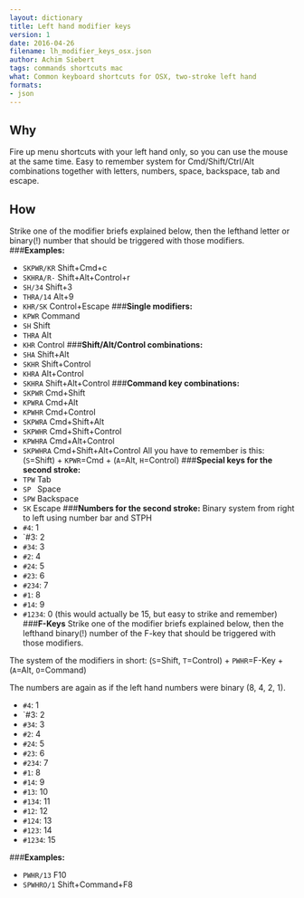 ```yaml
---
layout: dictionary
title: Left hand modifier keys 
version: 1
date: 2016-04-26
filename: lh_modifier_keys_osx.json
author: Achim Siebert
tags: commands shortcuts mac
what: Common keyboard shortcuts for OSX, two-stroke left hand
formats:
- json
---
```


## Why
Fire up menu shortcuts with your left hand only, so you can use the mouse at the same time. Easy to remember system for Cmd/Shift/Ctrl/Alt combinations together with letters, numbers, space, backspace, tab and escape.
## How
Strike one of the modifier briefs explained below, then the lefthand letter or binary(!) number that should be triggered with those modifiers.
###**Examples:**
- `SKPWR/KR` Shift+Cmd+c
- `SKHRA/R-` Shift+Alt+Control+r
- `SH/34` Shift+3
- `THRA/14` Alt+9
- `KHR/SK` Control+Escape
###**Single modifiers:**
- `KPWR` Command
- `SH` Shift
- `THRA` Alt
- `KHR` Control
###**Shift/Alt/Control combinations:**
- `SHA` Shift+Alt
- `SKHR` Shift+Control
- `KHRA` Alt+Control
- `SKHRA` Shift+Alt+Control
###**Command key combinations:**
- `SKPWR` Cmd+Shift
- `KPWRA` Cmd+Alt
- `KPWHR` Cmd+Control
- `SKPWRA` Cmd+Shift+Alt
- `SKPWHR` Cmd+Shift+Control
- `KPWHRA` Cmd+Alt+Control
- `SKPWHRA` Cmd+Shift+Alt+Control
All you have to remember is this:
(`S`=Shift) + `KPWR`=Cmd + (`A`=Alt, `H`=Control)
###**Special keys for the second stroke:**
- `TPW` Tab
- `SP ` Space
- `SPW` Backspace
- `SK` Escape
###**Numbers for the second stroke:**
Binary system from right to left using number bar and STPH
- `#4`: 1
- `#3: 2
- `#34`: 3
- `#2`: 4
- `#24`: 5
- `#23`: 6
- `#234`: 7
- `#1`: 8
- `#14`: 9
- `#1234`: 0 (this would actually be 15, but easy to strike and remember)
###**F-Keys**
Strike one of the modifier briefs explained below, then the lefthand binary(!) number of the F-key that should be triggered with those modifiers.

The system of the modifiers in short:
(`S`=Shift, `T`=Control) + `PWHR`=F-Key + (`A`=Alt, `O`=Command)

The numbers are again as if the left hand numbers were binary (8, 4, 2, 1).
- `#4`: 1
- `#3: 2
- `#34`: 3
- `#2`: 4
- `#24`: 5
- `#23`: 6
- `#234`: 7
- `#1`: 8
- `#14`: 9
- `#13`: 10
- `#134`: 11
- `#12`: 12
- `#124`: 13
- `#123`: 14
- `#1234`: 15

###**Examples:**
- `PWHR/13` F10
- `SPWHRO/1` Shift+Command+F8

